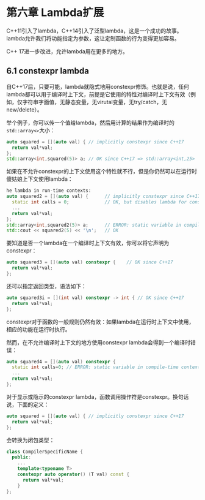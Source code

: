 # 第六章 Lambda扩展
C++11引入了lambda，C++14引入了泛型lambda，这是一个成功的故事。lambda允许我们将功能指定为参数，这让定制函数的行为变得更加容易。

C++ 17进一步改进，允许lambda用在更多的地方。

## 6.1 constexpr lambda
自C++17后，只要可能，lambda就隐式地用constexpr修饰。也就是说，任何lambda都可以用于编译时上下文，前提是它使用的特性对编译时上下文有效（例如，仅字符串字面值，无静态变量，无virutal变量，无try/catch，无new/delete）。

举个例子，你可以传一个值给lambda，然后用计算的结果作为编译时的`std::array<>`大小：
```cpp
auto squared = [](auto val) { // implicitly constexpr since C++17
  return val*val;
};
std::array<int,squared(5)> a; // OK since C++17 => std::array<int,25>
```
如果在不允许constexpr的上下文使用这个特性就不行，但是你仍然可以在运行时傻姑娘上下文使用lambda：
```cpp
he lambda in run-time contexts:
auto squared2 = [](auto val) {      // implicitly constexpr since C++17
  static int calls = 0;             // OK, but disables lambda for constexpr contexts
  ...
  return val*val;
};
std::array<int,squared2(5)> a;      // ERROR: static variable in compile-time context
std::cout << squared2(5) << '\n';   // OK
```
要知道是否一个lambda在一个编译时上下文有效，你可以将它声明为constexpr：
```cpp
auto squared3 = [](auto val) constexpr {    // OK since C++17
  return val*val;
};
```
还可以指定返回类型，语法如下：
```cpp
auto squared3i = [](int val) constexpr -> int { // OK since C++17
  return val*val;
};
```
constexpr对于函数的一般规则仍然有效：如果lambda在运行时上下文中使用，相应的功能在运行时执行。

然而，在不允许编译时上下文的地方使用constexpr lambda会得到一个编译时错误：
```cpp
auto squared4 = [](auto val) constexpr {
  static int calls=0; // ERROR: static variable in compile-time context
  ...
  return val*val;
};
```
对于显示或隐示的constexpr lambda，函数调用操作符是constexpr。换句话说，下面的定义：
```cpp
auto squared = [](auto val) { // implicitly constexpr since C++17
  return val*val;
};
```
会转换为闭包类型：
```cpp
class CompilerSpecificName {
  public:
    ...
    template<typename T>
    constexpr auto operator() (T val) const {
      return val*val;
    }
};
```